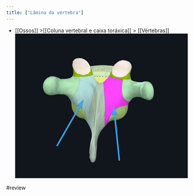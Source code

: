 ```yaml
---
title: ["Lâmina da vértebra"]
---
```

+ [[Ossos]] >[[Coluna vertebral e caixa toráxica]] >  [[Vértebras]] 
![Pasted image 20210420171827.png](Pasted%20image%2020210420171827.png)

#review 
